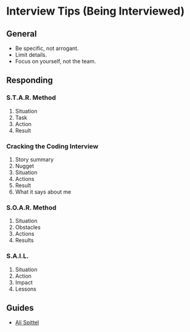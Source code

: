 # Interview Tips (Being Interviewed)

## General

- Be specific, not arrogant.
- Limit details.
- Focus on yourself, not the team.

## Responding

### S.T.A.R. Method

1. Situation
2. Task
3. Action
4. Result

### Cracking the Coding Interview

1. Story summary
2. Nugget
3. Situation
4. Actions
5. Result
6. What it says about me

### S.O.A.R. Method

1.  Situation
2.  Obstacles
3.  Actions
4.  Results

### S.A.I.L.

1. Situation
2. Action
3. Impact
4. Lessons

##  Guides

- [Ali Spittel](https://twitter.com/ASpittel/status/1214979863683174400)
